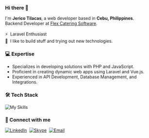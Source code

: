 ### Hi there 👋
I'm **Jerico Tilacas**, a web developer based in **Cebu, Philippines**.<br>
Backend Developer at [Flex Catering Software](https://www.flexcateringhq.com/). <br><br>
⚡ &nbsp;Laravel Enthusiast <br>
🚀 &nbsp;I like to build stuff and trying out new technologies.

### 💻 Expertise
- Specializes in developing solutions with PHP and JavaScript.
- Proficient in creating dynamic web apps using Laravel and Vue.js.
- Experienced in API Development, Database Management, and Integrations.

### 🛠️ Tech Stack
![My Skills](https://skillicons.dev/icons?i=laravel,vue,mysql,js,jquery,php,html,css,bootstrap,sass,gulp,git)

<!---
### 🌱 Currently Learning
![My Skills](https://skillicons.dev/icons?i=react,expressjs,nodejs,mongodb,tailwind,graphql)
-->

### 📧 Connect with me
[![LinkedIn](https://img.shields.io/badge/LinkedIn-0077B5?style=for-the-badge&logo=linkedin&logoColor=white)](https://www.linkedin.com/in/jerico-tilacas-57896218b)&nbsp;
[![Skype](https://img.shields.io/badge/Skype-00AFF0?style=for-the-badge&logo=skype&logoColor=white)](https://join.skype.com/invite/dI21hhr3ZaQC)&nbsp;
[![Email](https://img.shields.io/badge/Gmail-D14836?style=for-the-badge&logo=gmail&logoColor=white)](mailto:jericotilacas@gmail.com)&nbsp;
<!-- [![Facebook](https://img.shields.io/badge/Facebook-1877F2?style=for-the-badge&logo=facebook&logoColor=white)](https://www.facebook.com/ecotilacas/) -->

